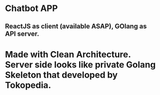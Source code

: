 # Chatbot APP
## ReactJS as client (available ASAP), GOlang as API server.

# Made with Clean Architecture. Server side looks like private Golang Skeleton that developed by Tokopedia.
